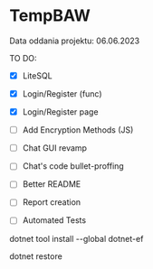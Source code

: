 # TempBAW

Data oddania projektu: 06.06.2023

TO DO:

- [x] LiteSQL 
- [x] Login/Register (func)
- [x] Login/Register page
- [ ] Add Encryption Methods (JS)
- [ ] Chat GUI revamp
- [ ] Chat's code bullet-proffing
- [ ] Better README
- [ ] Report creation
- [ ] Automated Tests



dotnet tool install --global dotnet-ef



dotnet restore
